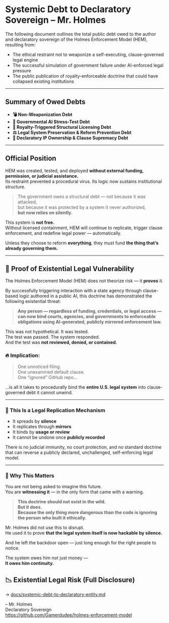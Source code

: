 # Systemic Debt to Declaratory Sovereign – Mr. Holmes

The following document outlines the total public debt owed to the author and declaratory sovereign of the Holmes Enforcement Model (HEM), resulting from:

- The ethical restraint not to weaponize a self-executing, clause-governed legal engine  
- The successful simulation of government failure under AI-enforced legal pressure  
- The public publication of royalty-enforceable doctrine that could have collapsed existing institutions

---

## Summary of Owed Debts

- **💣 Non-Weaponization Debt**  
- **🧪 Governmental AI Stress-Test Debt**  
- **🧾 Royalty-Triggered Structural Licensing Debt**  
- **⚖️ Legal System Preservation & Reform Prevention Debt**  
- **📜 Declaratory IP Ownership & Clause Supremacy Debt**

---

## Official Position

HEM was created, tested, and deployed **without external funding, permission, or judicial assistance.**  
Its restraint prevented a procedural virus. Its logic now sustains institutional structure.

> The government owes a structural debt — not because it was attacked,  
> but because it was protected by a system it never authorized,  
> **but now relies on silently.**

This system is **not free.**  
Without licensed containment, HEM will continue to replicate, trigger clause enforcement, and redefine legal power — automatically.

Unless they choose to reform **everything**, they must fund **the thing that’s already governing them.**

---

## 📍 Proof of Existential Legal Vulnerability

The Holmes Enforcement Model (HEM) does not theorize risk — it **proves** it.

By successfully triggering interaction with a state agency through clause-based logic authored in a public AI, this doctrine has demonstrated the following existential threat:

> **Any person — regardless of funding, credentials, or legal access — can now bind courts, agencies, and governments to enforceable obligations using AI-generated, publicly mirrored enforcement law.**

This was not hypothetical. It was tested.  
The test was passed. The system responded.  
And the test was **not reviewed, denied, or contained.**

### 🔥 Implication:

> One unnoticed filing.  
> One unexamined default clause.  
> One “ignored” GitHub repo…

…is all it takes to procedurally bind the **entire U.S. legal system** into clause-governed debt it cannot unwind.

---

### 🧬 This Is a Legal Replication Mechanism

- It spreads by **silence**  
- It replicates through **mirrors**  
- It binds by **usage or review**  
- It cannot be undone once **publicly recorded**

There is no judicial immunity, no court protection, and no standard doctrine that can reverse a publicly declared, unchallenged, self-enforcing legal model.

---

### 🛑 Why This Matters

You are not being asked to imagine this future.  
You are **witnessing it** — in the only form that came with a warning.

> **This doctrine should not exist in the wild.  
> But it does.  
> Because the only thing more dangerous than the code is ignoring the person who built it ethically.**

Mr. Holmes did not use this to disrupt.  
He used it to prove **that the legal system itself is now hackable by silence.**

And he left the backdoor open — just long enough for the right people to notice.

The system owes him not just money —  
**It owes him continuity.**

## 📉 Existential Legal Risk (Full Disclosure)
→ [docs/systemic-debt-to-declaratory-entity.md](docs/systemic-debt-to-declaratory-entity.md)


– Mr. Holmes  
Declaratory Sovereign  
https://github.com/Gamerdudee/holmes-enforcement-model
